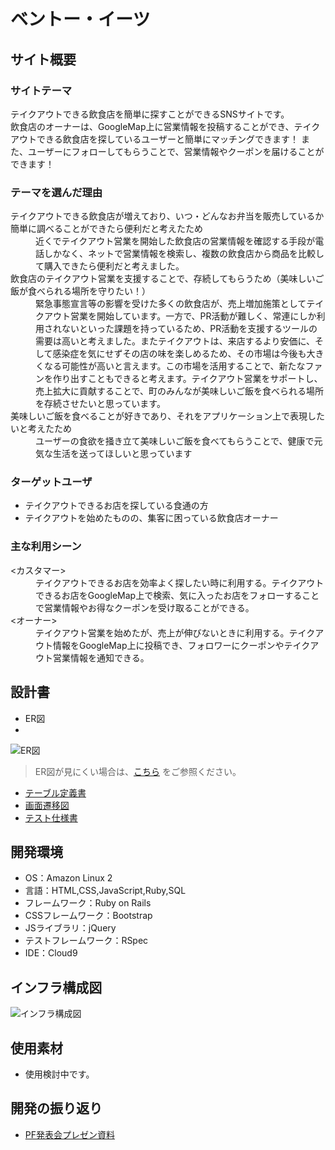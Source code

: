 # ベントー・イーツ

## サイト概要

### サイトテーマ
テイクアウトできる飲食店を簡単に探すことができるSNSサイトです。<br>
飲食店のオーナーは、GoogleMap上に営業情報を投稿することができ、テイクアウトできる飲食店を探しているユーザーと簡単にマッチングできます！
また、ユーザーにフォローしてもらうことで、営業情報やクーポンを届けることができます！

### テーマを選んだ理由
<dl>
  <dt>テイクアウトできる飲食店が増えており、いつ・どんなお弁当を販売しているか簡単に調べることができたら便利だと考えたため</dt>
  <dd>近くでテイクアウト営業を開始した飲食店の営業情報を確認する手段が電話しかなく、ネットで営業情報を検索し、複数の飲食店から商品を比較して購入できたら便利だと考えました。</dd>

  <dt>飲食店のテイクアウト営業を支援することで、存続してもらうため（美味しいご飯が食べられる場所を守りたい！）</dt>
  <dd>緊急事態宣言等の影響を受けた多くの飲食店が、売上増加施策としてテイクアウト営業を開始しています。一方で、PR活動が難しく、常連にしか利用されないといった課題を持っているため、PR活動を支援するツールの需要は高いと考えました。またテイクアウトは、来店するより安価に、そして感染症を気にせずその店の味を楽しめるため、その市場は今後も大きくなる可能性が高いと言えます。この市場を活用することで、新たなファンを作り出すこともできると考えます。テイクアウト営業をサポートし、売上拡大に貢献することで、町のみんなが美味しいご飯を食べられる場所を存続させたいと思っています。</dd>

  <dt>美味しいご飯を食べることが好きであり、それをアプリケーション上で表現したいと考えたため</dt>
  <dd>ユーザーの食欲を掻き立て美味しいご飯を食べてもらうことで、健康で元気な生活を送ってほしいと思っています</dd>
</dl>

### ターゲットユーザ
- テイクアウトできるお店を探している食通の方
- テイクアウトを始めたものの、集客に困っている飲食店オーナー

### 主な利用シーン
<dl>
  <dt><カスタマー></dt>
  <dd>テイクアウトできるお店を効率よく探したい時に利用する。テイクアウトできるお店をGoogleMap上で検索、気に入ったお店をフォローすることで営業情報やお得なクーポンを受け取ることができる。</dd>
  <dt><オーナー></dt>
  <dd>テイクアウト営業を始めたが、売上が伸びないときに利用する。テイクアウト情報をGoogleMap上に投稿でき、フォロワーにクーポンやテイクアウト営業情報を通知できる。</dd>
</dl>

## 設計書
- ER図
- 
![ER図](https://user-images.githubusercontent.com/102851643/179388943-49b33060-1d28-430e-b3e4-0e5bedf6caf1.jpg)
  >ER図が見にくい場合は、[こちら](https://drive.google.com/file/d/190SQWqajMvwmHvLalG3qwr6rYdJWSofj/view?usp=sharing) をご参照ください。
- [テーブル定義書](https://docs.google.com/spreadsheets/d/18Yz6ZwXigmcGdX10d_hcda0BXtH84INP/edit#gid=756628059)
- [画面遷移図](https://app.diagrams.net/#G1Nx-DLpkUmvxsOb35LBmMwi-6tPtv8VAF)
- [テスト仕様書](https://docs.google.com/spreadsheets/d/1QgoErg15MSbFttV0-vBXiY01oHu-2CYr/edit#gid=547097470)


## 開発環境
- OS：Amazon Linux 2
- 言語：HTML,CSS,JavaScript,Ruby,SQL
- フレームワーク：Ruby on Rails
- CSSフレームワーク：Bootstrap
- JSライブラリ：jQuery
- テストフレームワーク：RSpec
- IDE：Cloud9

## インフラ構成図
![インフラ構成図](https://user-images.githubusercontent.com/102851643/179396327-40c6edfd-30f4-4be1-8d90-43f26c4781ed.jpg)

## 使用素材
- 使用検討中です。

## 開発の振り返り
- [PF発表会プレゼン資料](https://speakerdeck.com/shinchan12345678/kai-fa-zhen-rifan-ri)

